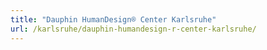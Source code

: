 ```yaml
---
title: "Dauphin HumanDesign® Center Karlsruhe"
url: /karlsruhe/dauphin-humandesign-r-center-karlsruhe/
---
```

